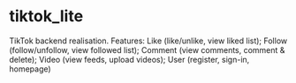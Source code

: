# tiktok_lite
TikTok backend realisation. Features: Like (like/unlike, view liked list); Follow (follow/unfollow, view followed list); Comment (view comments, comment &amp; delete); Video (view feeds, upload videos); User (register, sign-in, homepage)

